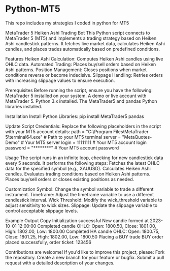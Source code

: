 # Python-MT5
This repo includes my strategies I coded in python for MT5

MetaTrader 5 Heiken Ashi Trading Bot
This Python script connects to MetaTrader 5 (MT5) and implements a trading strategy based on Heiken Ashi candlestick patterns. It fetches live market data, calculates Heiken Ashi candles, and places trades automatically based on predefined conditions.

Features
Heiken Ashi Calculation: Computes Heiken Ashi candles using live OHLC data.
Automated Trading: Places buy/sell orders based on Heiken Ashi patterns.
Position Management: Closes positions when market conditions reverse or become indecisive.
Slippage Handling: Retries orders with increasing slippage values to ensure execution.

Prerequisites
Before running the script, ensure you have the following:
MetaTrader 5 installed on your system.
A demo or live account with MetaTrader 5.
Python 3.x installed.
The MetaTrader5 and pandas Python libraries installed.

Installation
Install Python Libraries:
pip install MetaTrader5 pandas

Update Script Credentials:
Replace the following placeholders in the script with your MT5 account details:
path = "C:\\Program Files\\MetaTrader 5\\terminal64.exe"  # Path to your MT5 terminal
server = "MetaQuotes-Demo"  # Your MT5 server
login = 11111111  # Your MT5 account login
password = "********"  # Your MT5 account password

Usage
The script runs in an infinite loop, checking for new candlestick data every 5 seconds. It performs the following steps:
Fetches the latest OHLC data for the specified symbol (e.g., XAUUSD).
Calculates Heiken Ashi candles.
Evaluates trading conditions based on Heiken Ashi patterns.
Places buy/sell orders or closes existing positions as needed.

Customization
Symbol: Change the symbol variable to trade a different instrument.
Timeframe: Adjust the timeframe variable to use a different candlestick interval.
Wick Threshold: Modify the wick_threshold variable to adjust sensitivity to wick sizes.
Slippage: Update the slippage variable to control acceptable slippage levels.

Example Output
Copy
Initialization successful
New candle formed at 2023-10-01 12:00:00
Completed candle OHLC: Open: 1800.50, Close: 1801.00, High: 1802.00, Low: 1800.00
Completed HA candle OHLC: Open: 1800.75, Close: 1801.25, High: 1802.00, Low: 1800.50
Placing a BUY trade
BUY order placed successfully, order ticket: 123456


Contributions are welcome! If you'd like to improve this project, please:
Fork the repository.
Create a new branch for your feature or bugfix.
Submit a pull request with a detailed description of your changes.

